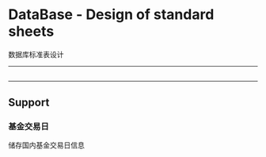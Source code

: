 # DataBase - Design of standard sheets

数据库标准表设计


---

##


---

## Support



### 基金交易日

储存国内基金交易日信息
